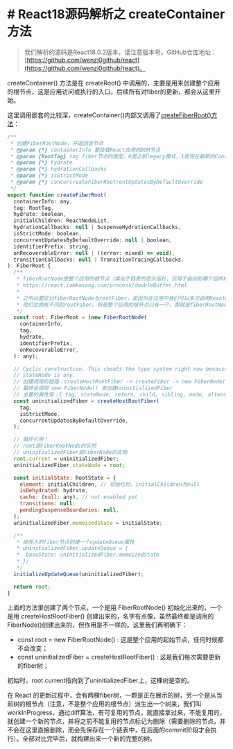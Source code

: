 # # React18源码解析之 createContainer 方法

> 我们解析的源码是React18.0.2版本，请注意版本号。GitHub仓库地址：[https://github.com/wenzi0github/react](https://github.com/wenzi0github/react)。

createContainer() 方法是在 createRoot() 中调用的，主要是用来创建整个应用的根节点，这是应用访问或执行的入口，后续所有对fiber的更新，都会从这里开始。

这里调用嵌套的比较深，createContainer()内部又调用了[createFiberRoot()方法](https://github.com/wenzi0github/react/blob/0d7894263ae2d2fa1f3cf1ec2d758a05e304eb9f/packages/react-reconciler/src/ReactFiberRoot.old.js#L160)：

```javascript
/**
 * 创建FiberRootNode，并返回该节点
 * @param {*} containerInfo 要挂载React应用的DOM节点
 * @param {RootTag} tag fiber节点的类型，0是之前legacy模式，1是现在最新的Concurrent模式，通过createRoot()传入的是1
 * @param {*} hydrate
 * @param {*} hydrationCallbacks
 * @param {*} isStrictMode
 * @param {*} concurcreateFiberRootrentUpdatesByDefaultOverride
 */
export function createFiberRoot(
  containerInfo: any,
  tag: RootTag,
  hydrate: boolean,
  initialChildren: ReactNodeList,
  hydrationCallbacks: null | SuspenseHydrationCallbacks,
  isStrictMode: boolean,
  concurrentUpdatesByDefaultOverride: null | boolean,
  identifierPrefix: string,
  onRecoverableError: null | ((error: mixed) => void),
  transitionCallbacks: null | TransitionTracingCallbacks,
): FiberRoot {
  /**
   * fiberRootNode是整个应用的根节点（类似于链表的空头指针，仅用于指向到哪个组件树上），rootFiber是<App />所在组件树的根节点
   * https://react.iamkasong.com/process/doubleBuffer.html
   *
   * 之所以要区分fiberRootNode与rootFiber，是因为在应用中我们可以多次调用ReactDOM.render渲染不同的组件树，
   * 他们会拥有不同的rootFiber。但是整个应用的根节点只有一个，那就是fiberRootNode
   */
  const root: FiberRoot = (new FiberRootNode(
    containerInfo,
    tag,
    hydrate,
    identifierPrefix,
    onRecoverableError,
  ): any);

  // Cyclic construction. This cheats the type system right now because
  // stateNode is any.
  // 创建调用的链路：createHostRootFiber -> createFiber -> new FiberNode(tag, pendingProps, key, mode)
  // 最终会调用 new FiberNode() 来创建uninitializedFiber
  // 主要的属性有：{ tag, stateNode, return, child, sibling, mode, alternate, memoizedState }
  const uninitializedFiber = createHostRootFiber(
    tag,
    isStrictMode,
    concurrentUpdatesByDefaultOverride,
  );

  // 循环引用！
  // root是FiberRootNode的实例
  // uninitializedFiber是FiberNode的实例
  root.current = uninitializedFiber;
  uninitializedFiber.stateNode = root;

  const initialState: RootState = {
    element: initialChildren, // 初始化时，initialChildren为null
    isDehydrated: hydrate,
    cache: (null: any), // not enabled yet
    transitions: null,
    pendingSuspenseBoundaries: null,
  };
  uninitializedFiber.memoizedState = initialState;

  /**
   * 给传入的fiber节点创建一个updateQueue属性
   * uninitializedFiber.updateQueue = {
   *  baseState: uninitializedFiber.memoizedState
   * };
   */
  initializeUpdateQueue(uninitializedFiber);

  return root;
}
```

上面的方法里创建了两个节点，一个是用 FiberRootNode() 初始化出来的，一个是用 createHostRootFiber() 创建出来的，名字有点像，虽然最终都是调用的FiberNode()创建出来的，但作用是不一样的。这里我们再明确下：

* const root = new FiberRootNode() : 这是整个应用的起始节点，任何时候都不会改变；
* const uninitializedFiber = createHostRootFiber() : 这是我们每次需要更新的fiber树；

初始时，root.current指向到了uninitializedFiber上，这棵树是空的。

在 React 的更新过程中，会有两棵fiber树，一颗是正在展示的树，另一个是从当前树的根节点（注意，不是整个应用的根节点）派生出一个树来，我们叫 workInProgress，通过diff算法，有可复用的节点，就直接拿过来，不能复用的，就创建一个新的节点，并将之前不能复用的节点标记为删除（需要删除的节点，并不会在这里直接删除，而会先保存在一个链表中，在后面的commit阶段才会执行）。全部对比完毕后，就构建出来一个新的完整的树。


